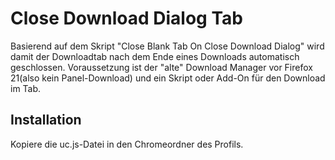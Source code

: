 # Close Download Dialog Tab 
Basierend auf dem Skript "Close Blank Tab On Close Download Dialog" wird damit der Downloadtab nach dem Ende eines Downloads 
automatisch geschlossen. Voraussetzung ist der "alte" Download Manager vor Firefox 21(also kein Panel-Download) und ein Skript oder 
Add-On für den Download im Tab.

## Installation
Kopiere die uc.js-Datei in den Chromeordner des Profils.

